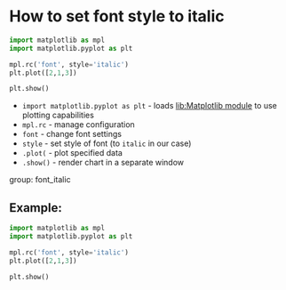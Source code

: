# How to set font style to italic

```python
import matplotlib as mpl
import matplotlib.pyplot as plt

mpl.rc('font', style='italic')
plt.plot([2,1,3])

plt.show()
```

- `import matplotlib.pyplot as plt` - loads [lib:Matplotlib module](python-matplotlib/how-to-install-matplotlib-python-lib-in-ubuntu-ubuntuversion) to use plotting capabilities
- `mpl.rc` - manage configuration
- `font` - change font settings
- `style` - set style of font (to `italic` in our case)
- `.plot(` - plot specified data
- `.show()` - render chart in a separate window

group: font_italic

## Example: 
```python
import matplotlib as mpl
import matplotlib.pyplot as plt

mpl.rc('font', style='italic')
plt.plot([2,1,3])

plt.show()
```

